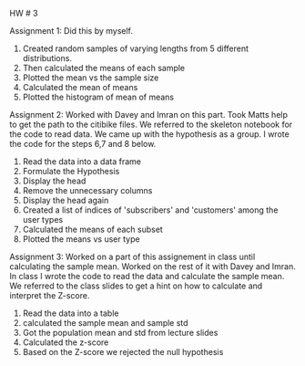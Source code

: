 HW # 3

Assignment 1:
Did this by myself.
1. Created random samples of varying lengths from 5 different distributions.
2. Then calculated the means of each sample
3. Plotted the mean vs the sample size
4. Calculated the mean of means
5. Plotted the histogram of  mean of means

Assignment 2:
Worked with Davey and Imran  on this part. Took Matts help to get the path to the citibike files. We referred to the skeleton notebook for the code to read data. We came up with the hypothesis as a group. I wrote the code for the steps 6,7 and 8 below.

1. Read the data into a data frame
2. Formulate the Hypothesis
3. Display the head
4. Remove the unnecessary columns
5. Display the head again
6. Created a list of indices of 'subscribers' and 'customers' among the user types
7. Calculated the means of each subset
8. Plotted the means vs user type

Assignment 3:
Worked on a part of this assignement in class until calculating the sample mean. Worked on the rest of it with Davey and Imran. In class I wrote the code to read the data and calculate the sample mean.  We referred to the class slides to get a hint on how to calculate and interpret the Z-score. 

1. Read the data into a table
2. calculated the sample mean and sample std
3. Got the population mean and std from lecture slides
4. Calculated the z-score
5. Based on the Z-score we rejected the null hypothesis
